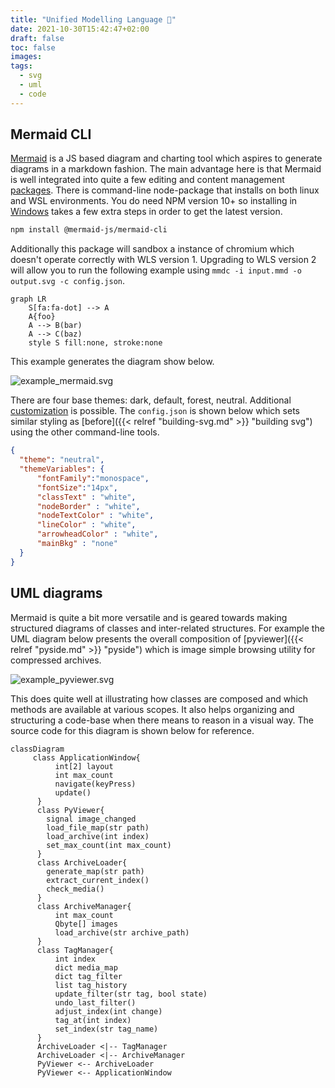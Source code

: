 ```yaml
---
title: "Unified Modelling Language 🐬"
date: 2021-10-30T15:42:47+02:00
draft: false
toc: false
images:
tags:
  - svg
  - uml
  - code
---
```


## Mermaid CLI

[Mermaid](https://mermaid-js.github.io/mermaid) is a JS based diagram and
charting tool which aspires to generate diagrams in a markdown fashion. The
main advantage here is that Mermaid is well integrated into quite a few
editing and content management
[packages](https://mermaid-js.github.io/mermaid/#/./integrations).
There is command-line node-package that installs on both linux and WSL
environments. You do need NPM version 10+ so installing in
[Windows](https://docs.microsoft.com/en-us/windows/dev-environment/javascript/nodejs-on-wsl)
takes a few extra steps in order to get the latest version.

```bash
npm install @mermaid-js/mermaid-cli
```

Additionally this
package will sandbox a instance of chromium which doesn't operate correctly
with WLS version 1. Upgrading to WLS version 2 will allow you to run the
following example using `mmdc -i input.mmd -o output.svg -c config.json`.

```text
graph LR
    S[fa:fa-dot] --> A
    A{foo}
    A --> B(bar)
    A --> C(baz)
    style S fill:none, stroke:none
```

This example generates the diagram show below.

![example_mermaid.svg](/images/example_mermaid.svg)

There are four base themes: dark, default, forest, neutral. Additional
[customization](https://mermaid-js.github.io/mermaid/#/theming) is possible.
The `config.json` is shown below which sets similar styling as
[before]({{< relref "building-svg.md" >}} "building svg") using the other
command-line tools.

```json
{
  "theme": "neutral",
  "themeVariables": {
      "fontFamily":"monospace",
      "fontSize":"14px",
      "classText" : "white",
      "nodeBorder" : "white",
      "nodeTextColor" : "white",
      "lineColor" : "white",
      "arrowheadColor" : "white",
      "mainBkg" : "none"
  }
}
```

## UML diagrams

Mermaid is quite a bit more versatile and is geared towards making structured
diagrams of classes and inter-related structures. For example the UML diagram below presents the overall composition of
[pyviewer]({{< relref "pyside.md" >}} "pyside") which is image simple
browsing utility for compressed archives.

![example_pyviewer.svg](/images/example_pyviewer.svg)

This does quite well at illustrating how classes are composed and which methods
are available at various scopes. It also helps organizing and structuring a
code-base when there means to reason in a visual way. The source code for this
diagram is shown below for reference.

```text
classDiagram
     class ApplicationWindow{
          int[2] layout
          int max_count
          navigate(keyPress)
          update()
      }
      class PyViewer{
        signal image_changed
        load_file_map(str path)
        load_archive(int index)
        set_max_count(int max_count)
      }
      class ArchiveLoader{
        generate_map(str path)
        extract_current_index()
        check_media()
      }
      class ArchiveManager{
          int max_count
          Qbyte[] images
          load_archive(str archive_path)
      }
      class TagManager{
          int index
          dict media_map
          dict tag_filter
          list tag_history
          update_filter(str tag, bool state)
          undo_last_filter()
          adjust_index(int change)
          tag_at(int index)
          set_index(str tag_name)
      }
      ArchiveLoader <|-- TagManager
      ArchiveLoader <|-- ArchiveManager
      PyViewer <-- ArchiveLoader
      PyViewer <-- ApplicationWindow
```
